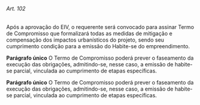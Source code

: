 
###### Art. 102
Após a aprovação do EIV, o requerente será convocado para assinar Termo de Compromisso que formalizará todas as medidas de mitigação e compensação dos impactos urbanísticos do projeto, sendo seu cumprimento condição para a emissão do Habite-se do empreendimento.

**Parágrafo único** O Termo de Compromisso poderá prever o faseamento da execução das obrigações, admitindo-se, nesse caso, a emissão de habite-se parcial, vinculada ao cumprimento de etapas específicas.

**Parágrafo único** O Termo de Compromisso poderá prever o faseamento da execução das obrigações, admitindo-se, nesse caso, a emissão de habite-se parcial, vinculada ao cumprimento de etapas específicas.
